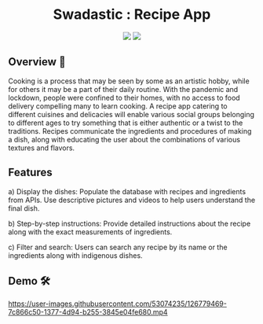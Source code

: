<h1 align="center">Swadastic : Recipe App </h1> 

<p align="center">
  <img src="https://img.shields.io/badge/Android-3DDC84?style=for-the-badge&logo=android&logoColor=white">
  <img src="https://img.shields.io/badge/Kotlin-0095D5?&style=for-the-badge&logo=kotlin&logoColor=white">
</p>


## Overview :memo:

Cooking is a process that may be seen by some as an artistic hobby, while for others it may be a part of their daily routine. With the pandemic and lockdown, people were confined to their homes, with no access to food delivery compelling many to learn cooking.
A recipe app catering to different cuisines and delicacies will enable various social groups belonging to different ages to try something that is either authentic or a twist to the traditions.
Recipes communicate the ingredients and procedures of making a dish, along with educating the user about the combinations of various textures and flavors.


## Features

 a) Display the dishes:
        Populate the database with recipes and ingredients from APIs. 
        Use descriptive pictures and videos to help users understand the final dish.

 b) Step-by-step instructions:
        Provide detailed instructions about the recipe along with the exact measurements of ingredients.

 c) Filter and search:
        Users can search any recipe by its name or the ingredients along with indigenous dishes.



## Demo 🛠️

https://user-images.githubusercontent.com/53074235/126779469-7c866c50-1377-4d94-b255-3845e04fe680.mp4


